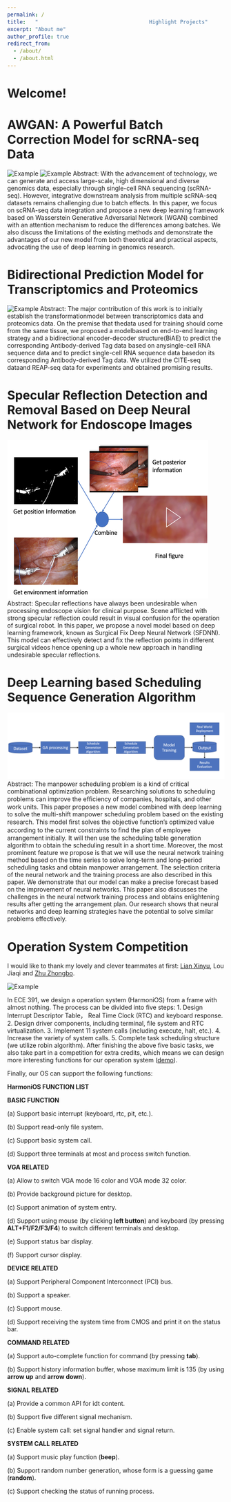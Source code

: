 ```yaml
---
permalink: /
title:   "                                    Highlight Projects"
excerpt: "About me"
author_profile: true
redirect_from: 
  - /about/
  - /about.html
---
```

Welcome!
=====

AWGAN: A Powerful Batch Correction Model for scRNA-seq Data
======
![Example](/images/flowchart00.jpg)
![Example](/images/flowchart01.jpg)
Abstract: With the advancement of technology, we can generate and access large-scale, high dimensional and diverse genomics data, especially through single-cell RNA sequencing (scRNA-seq). However, integrative downstream analysis from multiple scRNA-seq datasets remains challenging due to batch effects. In this paper, we focus on scRNA-seq data integration and propose a new deep learning framework based on Wasserstein Generative Adversarial Network (WGAN) combined with an attention mechanism to reduce the differences among batches. We also discuss the limitations of the existing methods and demonstrate the advantages of our new model from both theoretical and practical aspects, advocating the use of deep learning in genomics research.

Bidirectional Prediction Model for Transcriptomics and Proteomics
======
![Example](/images/process.jpg)
Abstract: The major contribution of this work is to initially establish the transformationmodel between transcriptomics data and proteomics data. On the premise that thedata used for training should come from the same tissue, we proposed a modelbased on end-to-end learning strategy and a bidirectional encoder-decoder structure(BiAE) to predict the corresponding Antibody-derived Tag data based on anysingle-cell RNA sequence data and to predict single-cell RNA sequence data basedon its corresponding Antibody-derived Tag data. We utilized the CITE-seq dataand REAP-seq data for experiments and obtained promising results.

Specular Reflection Detection and Removal Based on Deep Neural Network for Endoscope Images
======
![Example](/images/flowchart_srtp.png)
Abstract: Specular reflections have always been undesirable when processing endoscope vision for clinical purpose. Scene afflicted with strong specular reflection could result in visual confusion for the operation of surgical robot. In this paper, we propose a novel model based on deep learning framework, known as Surgical Fix Deep Neural Network (SFDNN). This model can effectively detect and fix the reflection points in different surgical videos hence opening up a whole new approach in handling undesirable specular reflections.

Deep Learning based Scheduling Sequence Generation Algorithm
======
![Example](/images/flowchart_didi.png)
Abstract: The manpower scheduling problem is a kind of critical combinational optimization problem. Researching solutions to scheduling problems can improve the efﬁciency of companies, hospitals, and other work units. This paper proposes a new model combined with deep learning to solve the multi-shift manpower scheduling problem based on the existing research. This model ﬁrst solves the objective function’s optimized value according to the current constraints to ﬁnd the plan of employee arrangement initially. It will then use the scheduling table generation algorithm to obtain the scheduling result in a short time. Moreover, the most prominent feature we propose is that we will use the neural network training method based on the time series to solve long-term and long-period scheduling tasks and obtain manpower arrangement. The selection criteria of the neural network and the training process are also described in this paper. We demonstrate that our model can make a precise forecast based on the improvement of neural networks. This paper also discusses the challenges in the neural network training process and obtains enlightening results after getting the arrangement plan. Our research shows that neural networks and deep learning strategies have the potential to solve similar problems effectively.


Operation System Competition
======
I would like to thank my lovely and clever teammates at first: [Lian Xinyu](https://xinyulian.tech), Lou Jiaqi and [Zhu Zhongbo](https://github.com/zzb66666666x).

![Example](/images/desktop.jpg)

In ECE 391, we design a operation system (HarmoniOS) from a frame with almost nothing. The process can be divided into five steps: 1. Design Interrupt Descriptor Table， Real Time Clock (RTC) and keyboard response. 2. Design driver components, including terminal, file system and RTC virtualization. 3. Implement 11 system calls (including execute, halt, etc.). 4. Increase the variety of system calls. 5. Complete task scheduling structure (we utilize robin algorithm). After finishing the above five basic tasks, we also take part in a competition for extra credits, which means we can design more interesting functions for our operation system ([demo](https://xinyulian.tech/project/system-kernel/)). 

Finally, our OS can support the following functions:

**HarmoniOS FUNCTION LIST**

**BASIC FUNCTION**

(a) Support basic interrupt (keyboard, rtc, pit, etc.).

(b) Support read-only file system.

(c) Support basic system call.

(d) Support three terminals at most and process switch function.

**VGA RELATED**

(a) Allow to switch VGA mode 16 color and VGA mode 32 color.

(b) Provide background picture for desktop.

(c) Support animation of system entry.

(d) Support using mouse (by clicking **left button**) and keyboard (by pressing **ALT+F1/F2/F3/F4**) to switch different terminals and desktop.

(e) Support status bar display.

(f) Support cursor display.

**DEVICE RELATED**

(a) Support Peripheral Component Interconnect (PCI) bus.

(b) Support a speaker.

(c) Support mouse.

(d) Support receiving the system time from CMOS and print it on the status bar.

**COMMAND RELATED**

(a) Support auto-complete function for command (by pressing **tab**).

(b) Support history information buffer, whose maximum limit is 135 (by using **arrow up** and **arrow down**).
 
**SIGNAL RELATED**

(a) Provide a common API for idt content.

(b) Support five different signal mechanism.

(c) Enable system call: set signal handler and signal return.

**SYSTEM CALL RELATED**

(a) Support music play function (**beep**).

(b) Support random number generation, whose form is a guessing game (**random**).

(c) Support checking the status of running process.







